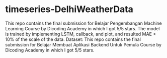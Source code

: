 # timeseries-DelhiWeatherData
This repo contains the final submission for Belajar Pengembangan Machine Learning Course by Dicoding Academy in which I got 5/5 stars. The model is trained by implementing LSTM, callback, and plot, and resulted MAE < 10% of the scale of the data. 
Dataset: 
This repo contains the final submission for Belajar Membuat Aplikasi Backend Untuk Pemula Course by Dicoding Academy in which I got 5/5 stars.
